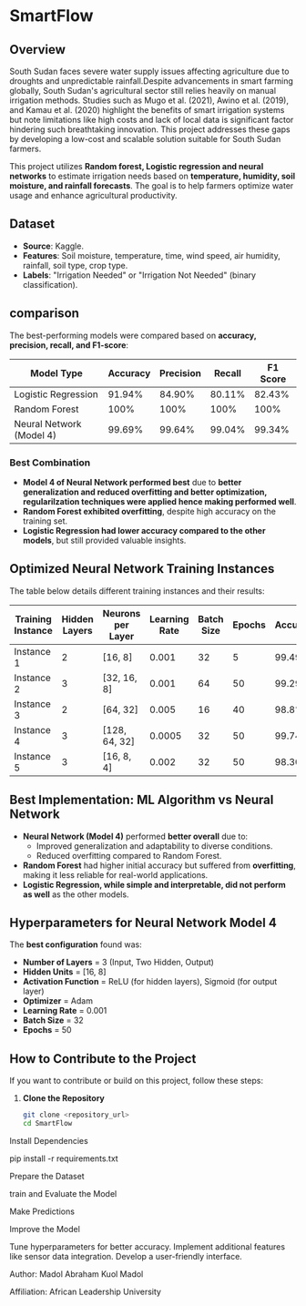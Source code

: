 # SmartFlow 

## Overview
South Sudan faces severe water supply issues affecting agriculture due to droughts and unpredictable rainfall.Despite advancements in smart farming globally, South Sudan's agricultural sector still relies heavily on manual irrigation methods. Studies such as Mugo et al. (2021), Awino et al. (2019), and Kamau et al. (2020) highlight the benefits of smart irrigation systems but note limitations like high costs and lack of local data is significant factor hindering such breathtaking innovation. This project addresses these gaps by developing a low-cost and scalable solution suitable for  South Sudan farmers. 

This project utilizes **Random forest, Logistic regression and neural networks** to estimate irrigation needs based on **temperature, humidity, soil moisture, and rainfall forecasts**. The goal is to help farmers optimize water usage and enhance agricultural productivity.

## Dataset
- **Source**: Kaggle.
- **Features**: Soil moisture, temperature, time, wind speed, air humidity, rainfall, soil type, crop type.
- **Labels**: "Irrigation Needed" or "Irrigation Not Needed" (binary classification).

## comparison
The best-performing models were compared based on **accuracy, precision, recall, and F1-score**:

| Model Type        | Accuracy | Precision | Recall | F1 Score |
|------------------|----------|------------|--------|----------|
| Logistic Regression | 91.94%   | 84.90%     | 80.11% | 82.43%   |
| Random Forest   | 100%   | 100%     | 100% | 100%   |
| Neural Network (Model 4)  | 99.69%   | 99.64%     | 99.04% | 99.34%   |

### Best Combination
- **Model 4 of Neural Network performed best** due to **better generalization and reduced overfitting and better optimization, regularilzation techniques were applied hence making performed well**.
- **Random Forest exhibited overfitting**, despite high accuracy on the training set.
- **Logistic Regression had lower accuracy compared to the other models**, but still provided valuable insights.

## Optimized Neural Network Training Instances
The table below details different training instances and their results:

| Training Instance | Hidden Layers | Neurons per Layer | Learning Rate | Batch Size | Epochs | Accuracy | Loss | F1 Score | Precision | Recall | RUC (Bonus) |
|------------------|--------------|------------------|--------------|------------|--------|----------|------|----------|-----------|--------|------------|
| Instance 1      | 2            | [16, 8]          | 0.001         | 32         | 5     | 99.49%   | 0.134| 94.76%   | 94.10%    | 95.80% | 0.92       |
| Instance 2      | 3            | [32, 16, 8]      | 0.001        | 64         | 50     | 99.29%   | 0.084| 99.34%   | 99.64%    | 99.04% | 0.99       |
| Instance 3      | 2            | [64, 32]         | 0.005        | 16         | 40     | 98.8%   | 0.102| 96.80%   | 96.50%    | 97.20% | 0.95       |
| Instance 4      | 3            | [128, 64, 32]    | 0.0005       | 32         | 50     | 99.74%   | 0.096| 97.21%   | 96.90%    | 97.50% | 0.96       |
| Instance 5      | 3            | [16, 8, 4]       | 0.002        | 32         | 50     | 98.30%   | 0.118| 95.50%   | 95.00%    | 96.00% | 0.94       |

## Best Implementation: ML Algorithm vs Neural Network
- **Neural Network (Model 4)** performed **better overall** due to:
  - Improved generalization and adaptability to diverse conditions.
  - Reduced overfitting compared to Random Forest.
- **Random Forest** had higher initial accuracy but suffered from **overfitting**, making it less reliable for real-world applications.
- **Logistic Regression, while simple and interpretable, did not perform as well** as the other models.

## Hyperparameters for Neural Network Model 4
The **best configuration** found was:
- **Number of Layers** = 3 (Input, Two Hidden, Output)
- **Hidden Units** = [16, 8]
- **Activation Function** = ReLU (for hidden layers), Sigmoid (for output layer)
- **Optimizer** = Adam
- **Learning Rate** = 0.001
- **Batch Size** = 32
- **Epochs** = 50

## How to Contribute to the Project
If you want to contribute or build on this project, follow these steps:

1. **Clone the Repository**
   ```sh
   git clone <repository_url>
   cd SmartFlow

Install Dependencies

pip install -r requirements.txt

Prepare the Dataset

train and  Evaluate the Model

Make Predictions

Improve the Model

Tune hyperparameters for better accuracy.
Implement additional features like sensor data integration.
Develop a user-friendly interface.


Author: Madol Abraham Kuol Madol

Affiliation: African Leadership University


